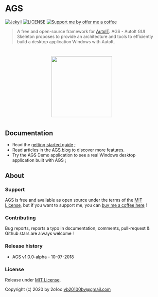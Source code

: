 AGS
===

[![Jekyll](https://img.shields.io/badge/AGS-1.0.0.alpha-informational.svg)](https://jekyllrb.com/)
[![LICENSE](https://img.shields.io/badge/license-MIT-informational.svg)](https://github.com/v20100v/6i-Jekyll/blob/develop/LICENSE.md)
[![Support me by offer me a coffee](https://img.shields.io/badge/Buy%20me%20a%20coffee-donate-informational.svg)](https://www.buymeacoffee.com/vincent.blain)

> A free and open-source framework for [AutoIT](https://www.autoitscript.com/site/). AGS - AutoIt GUI Skeleton proposes to provide an architecture and tools to efficiently build a desktop application Windows with AutoIt.

<p align="center" style="margin:40px;">
    <a href="https://autoit-gui-skeleton.github.io/" target="_blank">
        <img height="200px" src="https://autoit-gui-skeleton.github.io/assets/img/black-and-white-contemporary-dark-1040489.jpg">
    </a>
</p> 

## Documentation

- Read the [getting started guide](https://autoit-gui-skeleton.github.io//documentation/getting-started) ;
- Read articles in the [AGS blog](https://autoit-gui-skeleton.github.io//articles) to discover more features.
- Try the AGS Demo application to see a real Windows desktop application built with AGS ; 

## About

### Support

AGS is free and available as open source under the terms of the [MIT License](./LICENSE.md), but if you want to support me, you can [buy me a coffee here](https://www.buymeacoffee.com/vincent.blain) !

### Contributing

Bug reports, reports a typo in documentation, comments, pull-request & Github stars are always welcome !

### Release history

 - AGS v1.0.0-alpha - 10-07-2018
 
### License
 
Release under [MIT License](./LICENSE.md).

Copyright (c) 2020 by 2o1oo vb20100bv@gmail.com